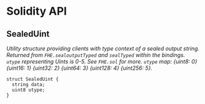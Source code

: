 # Solidity API

## SealedUint

_Utility structure providing clients with type context of a sealed output string.
Returned from `FHE.sealoutputTyped` and `sealTyped` within the bindings.
`utype` representing Uints is 0-5. See `FHE.sol` for more.
`utype` map: {uint8: 0} {uint16: 1} {uint32: 2} {uint64: 3} {uint128: 4} {uint256: 5}._

```solidity
struct SealedUint {
  string data;
  uint8 utype;
}
```

